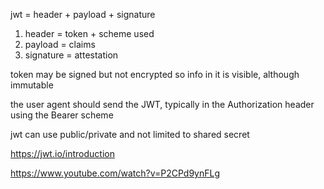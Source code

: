 
jwt = header + payload + signature

1. header = token + scheme used
2. payload = claims
3. signature = attestation

token may be signed but not encrypted so info in it is visible, although immutable

the user agent should send the JWT, typically in the Authorization header using the Bearer scheme

jwt can use public/private and not limited to shared secret

https://jwt.io/introduction

https://www.youtube.com/watch?v=P2CPd9ynFLg
